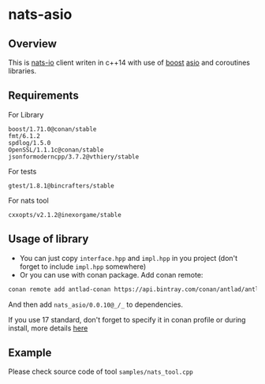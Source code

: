 # nats-asio

## Overview
This is [nats-io](https://nats.io/) client writen in c++14 with use of [boost](https://www.boost.org/) [asio](https://www.boost.org/doc/libs/release/libs/asio/) and coroutines libraries.

## Requirements
For Library
```
boost/1.71.0@conan/stable
fmt/6.1.2
spdlog/1.5.0
OpenSSL/1.1.1c@conan/stable
jsonformoderncpp/3.7.2@vthiery/stable
```

For tests 
```
gtest/1.8.1@bincrafters/stable
```
For nats tool 
```
cxxopts/v2.1.2@inexorgame/stable
```

## Usage of library
 - You can just copy `interface.hpp` and `impl.hpp` in you project (don't forget to include `impl.hpp` somewhere)
 - Or you can use with conan package. Add conan remote:
```bash
conan remote add antlad-conan https://api.bintray.com/conan/antlad/antlad-conan
```
And then add `nats_asio/0.0.10@_/_` to dependencies. 

If you use 17 standard, don't forget to specify it in conan profile or during install, more details [here]( https://docs.conan.io/en/1.7/howtos/manage_cpp_standard.html)

## Example
Please check source code of tool `samples/nats_tool.cpp`
